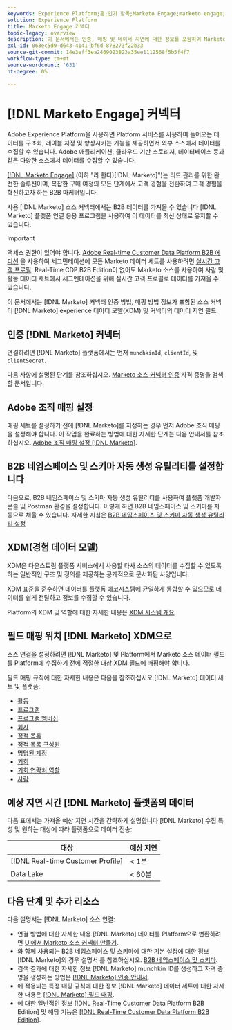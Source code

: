 ```yaml
---
keywords: Experience Platform;홈;인기 항목;Marketo Engage;marketo engage;marketo
solution: Experience Platform
title: Marketo Engage 커넥터
topic-legacy: overview
description: 이 문서에서는 인증, 매핑 및 데이터 지연에 대한 정보를 포함하여 Marketo Engage 소스 커넥터에 대한 개요를 제공합니다.
exl-id: 063ec5d9-d643-4141-bf6d-878273f22b33
source-git-commit: 14e3eff3ea2469023823a35ee1112568f5b5f4f7
workflow-type: tm+mt
source-wordcount: '631'
ht-degree: 0%

---
```


# [!DNL Marketo Engage] 커넥터

Adobe Experience Platform을 사용하면 Platform 서비스를 사용하여 들어오는 데이터를 구조화, 레이블 지정 및 향상시키는 기능을 제공하면서 외부 소스에서 데이터를 수집할 수 있습니다. Adobe 애플리케이션, 클라우드 기반 스토리지, 데이터베이스 등과 같은 다양한 소스에서 데이터를 수집할 수 있습니다.

[[!DNL Marketo Engage]](https://www.marketo.com/software/) (이하 &quot;라 한다)[!DNL Marketo]&quot;)는 리드 관리를 위한 완전한 솔루션이며, 복잡한 구매 여정의 모든 단계에서 고객 경험을 전환하여 고객 경험을 혁신하고자 하는 B2B 마케터입니다.

사용 [!DNL Marketo] 소스 커넥터에서는 B2B 데이터를 가져올 수 있습니다 [!DNL Marketo] 플랫폼 연결 응용 프로그램을 사용하여 이 데이터를 최신 상태로 유지할 수 있습니다.

>[!IMPORTANT]
>
>액세스 권한이 있어야 합니다. [Adobe Real-time Customer Data Platform B2B 에디션](../../../../rtcdp/b2b-overview.md) 을 사용하여 세그먼테이션에 모든 Marketo 데이터 세트를 사용하려면 [실시간 고객 프로필](../../../../profile/home.md). Real-Time CDP B2B Edition이 없어도 Marketo 소스를 사용하여 사람 및 활동 데이터 세트에서 세그멘테이션을 위해 실시간 고객 프로필로 데이터를 가져올 수 있습니다.

이 문서에서는 [!DNL Marketo] 커넥터 인증 방법, 매핑 방법 정보가 포함된 소스 커넥터 [!DNL Marketo] experience 데이터 모델(XDM) 및 커넥터의 데이터 지연 필드.

## 인증 [!DNL Marketo] 커넥터

연결하려면 [!DNL Marketo] 플랫폼에서는 먼저 `munchkinId`, `clientId`, 및 `clientSecret`.

다음 사항에 설명된 단계를 참조하십시오. [Marketo 소스 커넥터 인증](./marketo-auth.md) 자격 증명을 검색할 문서입니다.

## Adobe 조직 매핑 설정

매핑 세트를 설정하기 전에 [!DNL Marketo]를 지정하는 경우 먼저 Adobe 조직 매핑을 설정해야 합니다. 이 작업을 완료하는 방법에 대한 자세한 단계는 다음 안내서를 참조하십시오. [Adobe 조직 매핑 설정 [!DNL Marketo]](https://experienceleague.adobe.com/docs/marketo/using/product-docs/core-marketo-concepts/miscellaneous/set-up-adobe-organization-mapping.html).

## B2B 네임스페이스 및 스키마 자동 생성 유틸리티를 설정합니다

다음으로, B2B 네임스페이스 및 스키마 자동 생성 유틸리티를 사용하여 플랫폼 개발자 콘솔 및 Postman 환경을 설정합니다. 이렇게 하면 B2B 네임스페이스 및 스키마를 자동으로 채울 수 있습니다. 자세한 지침은 [B2B 네임스페이스 및 스키마 자동 생성 유틸리티 설정](./marketo-namespaces.md)

## XDM(경험 데이터 모델)

XDM은 다운스트림 플랫폼 서비스에서 사용할 타사 소스의 데이터를 수집할 수 있도록 하는 일반적인 구조 및 정의를 제공하는 공개적으로 문서화된 사양입니다.

XDM 표준을 준수하면 데이터를 플랫폼 에코시스템에 균일하게 통합할 수 있으므로 데이터를 쉽게 전달하고 정보를 수집할 수 있습니다.

Platform의 XDM 및 역할에 대한 자세한 내용은 [XDM 시스템 개요](../../../../xdm/home.md).

## 필드 매핑 위치 [!DNL Marketo] XDM으로

소스 연결을 설정하려면 [!DNL Marketo] 및 Platform에서 Marketo 소스 데이터 필드를 Platform에 수집하기 전에 적절한 대상 XDM 필드에 매핑해야 합니다.

필드 매핑 규칙에 대한 자세한 내용은 다음을 참조하십시오 [!DNL Marketo] 데이터 세트 및 플랫폼:

* [활동](../mapping/marketo.md#activities)
* [프로그램](../mapping/marketo.md#programs)
* [프로그램 멤버십](../mapping/marketo.md#program-memberships)
* [회사](../mapping/marketo.md#companies)
* [정적 목록](../mapping/marketo.md#static-lists)
* [정적 목록 구성원](../mapping/marketo.md#static-list-memberships)
* [명명된 계정](../mapping/marketo.md#named-accounts)
* [기회](../mapping/marketo.md#opportunities)
* [기회 연락처 역할](../mapping/marketo.md#opportunity-contact-roles)
* [사람](../mapping/marketo.md#persons)

## 예상 지연 시간 [!DNL Marketo] 플랫폼의 데이터

다음 표에서는 가져올 예상 지연 시간을 간략하게 설명합니다 [!DNL Marketo] 수집 특성 및 원하는 대상에 따라 플랫폼으로 데이터 전송:

| 대상 | 예상 지연 |
| ----------- | ---------------- |
| [!DNL Real-time Customer Profile] | &lt; 1분 |
| Data Lake | &lt; 60분 |

## 다음 단계 및 추가 리소스

다음 설명서는 [!DNL Marketo] 소스 연결:

* 연결 방법에 대한 자세한 내용 [!DNL Marketo] 데이터를 Platform으로 변환하려면 [UI에서 Marketo 소스 커넥터 만들기](../../../tutorials/ui/create/adobe-applications/marketo.md).
* 와 함께 사용되는 B2B 네임스페이스 및 스키마에 대한 기본 설정에 대한 정보 [!DNL Marketo]의 경우 설명서 를 참조하십시오. [B2B 네임스페이스 및 스키마](./marketo-namespaces.md).
* 검색 결과에 대한 자세한 정보 [!DNL Marketo] munchkin ID를 생성하고 자격 증명을 생성하는 방법은 [[!DNL Marketo] 인증 안내서](./marketo-auth.md).
* 에 적용되는 특정 매핑 규칙에 대한 정보 [!DNL Marketo] 데이터 세트에 대한 자세한 내용은 [[!DNL Marketo] 필드 매핑](../mapping/marketo.md).
* 에 대한 일반적인 정보 [!DNL Real-Time Customer Data Platform B2B Edition] 및 해당 기능은 [[!DNL Real-Time Customer Data Platform B2B Edition]](../../../../rtcdp/b2b-overview.md).
